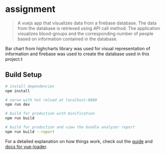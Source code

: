 # assignment

> A vuejs app that visualizes data from a firebase database. The data from the database is retrieved using
API call method. The application visualizes blood-groups and the corresponding number of people based on 
information contained in the database.

Bar chart from highcharts library was used for visual representation of information and firebase was used
to create the database used in this project.t

## Build Setup

``` bash
# install dependencies
npm install

# serve with hot reload at localhost:8080
npm run dev

# build for production with minification
npm run build

# build for production and view the bundle analyzer report
npm run build --report
```

For a detailed explanation on how things work, check out the [guide](http://vuejs-templates.github.io/webpack/) and [docs for vue-loader](http://vuejs.github.io/vue-loader).
